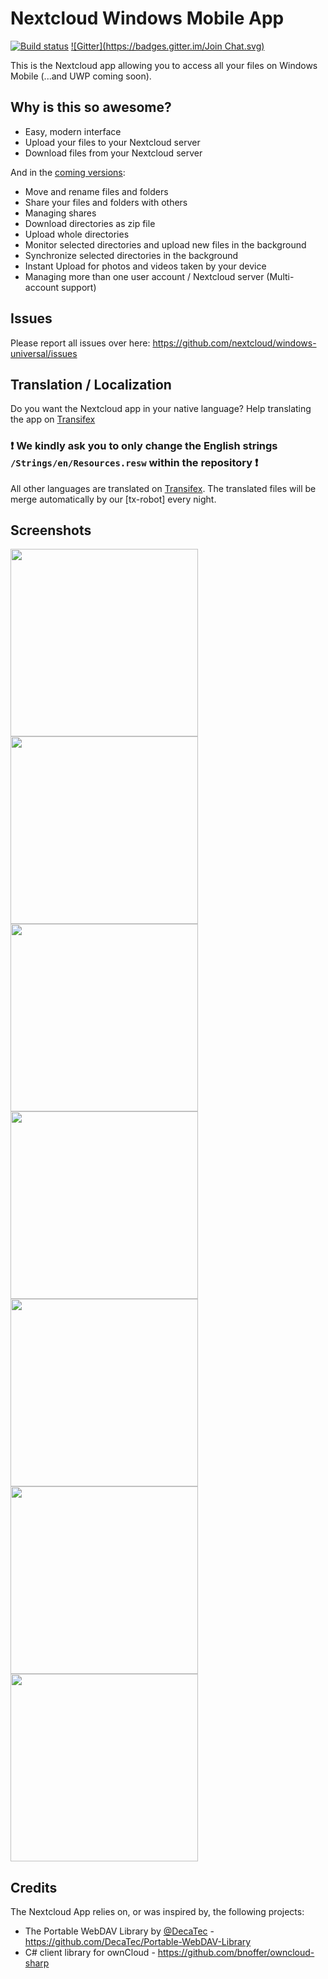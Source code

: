 # Nextcloud Windows Mobile App
[![Build status](https://ci.appveyor.com/api/projects/status/github/altima/nextcloud-app-uwp)](https://ci.appveyor.com/project/altima/nextcloud-app-uwp) [![Gitter](https://badges.gitter.im/Join Chat.svg)](https://gitter.im/Nextcloud-App-UWP/Lobby)

This is the Nextcloud app allowing you to access all your files on Windows Mobile (...and UWP coming soon).

## Why is this so awesome?

* Easy, modern interface
* Upload your files to your Nextcloud server
* Download files from your Nextcloud server

And in the [coming versions](https://github.com/nextcloud/windows-universal/milestones):

* Move and rename files and folders
* Share your files and folders with others
* Managing shares
* Download directories as zip file
* Upload whole directories
* Monitor selected directories and upload new files in the background
* Synchronize selected directories in the background
* Instant Upload for photos and videos taken by your device
* Managing more than one user account / Nextcloud server (Multi-account support)

## Issues

Please report all issues over here: https://github.com/nextcloud/windows-universal/issues

## Translation / Localization

Do you want the Nextcloud app in your native language? 
Help translating the app on [Transifex](https://www.transifex.com/nextcloud/nextcloud/windows-universal/)

### :exclamation: We kindly ask you to only change the English strings `/Strings/en/Resources.resw` within the repository  :exclamation:
All other languages are translated on [Transifex](https://www.transifex.com/nextcloud/nextcloud/windows-universal/). 
The translated files will be merge automatically by our [tx-robot] every night.

## Screenshots

<kbd><img src="https://raw.githubusercontent.com/SunboX/Nextcloud-App-UWP/master/resources/screenshots/en-us/login-screen_light.png" width="300"/></kbd>
<kbd><img src="https://raw.githubusercontent.com/SunboX/Nextcloud-App-UWP/master/resources/screenshots/en-us/screen-1_light.png" width="300"/></kbd>
<kbd><img src="https://raw.githubusercontent.com/SunboX/Nextcloud-App-UWP/master/resources/screenshots/en-us/screen-2_light.png" width="300"/></kbd>
<kbd><img src="https://raw.githubusercontent.com/SunboX/Nextcloud-App-UWP/master/resources/screenshots/en-us/screen-3_light.png" width="300"/></kbd>
<kbd><img src="https://raw.githubusercontent.com/SunboX/Nextcloud-App-UWP/master/resources/screenshots/en-us/screen-4_light.png" width="300"/></kbd>
<kbd><img src="https://raw.githubusercontent.com/SunboX/Nextcloud-App-UWP/master/resources/screenshots/en-us/screen-5_light.png" width="300"/></kbd>
<kbd><img src="https://raw.githubusercontent.com/SunboX/Nextcloud-App-UWP/master/resources/screenshots/en-us/screen-1_dark.png" width="300"/></kbd>

## Credits

The Nextcloud App relies on, or was inspired by, the following projects:

* The Portable WebDAV Library by [@DecaTec](https://github.com/DecaTec) - https://github.com/DecaTec/Portable-WebDAV-Library
* C# client library for ownCloud - https://github.com/bnoffer/owncloud-sharp

